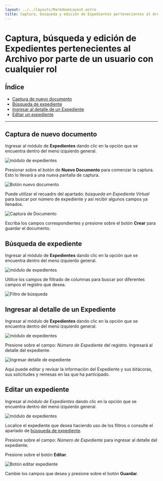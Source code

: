 ```yaml
---
layout: ../../layouts/MarkdownLayout.astro
title: Captura, búsqueda y edición de Expedientes pertenecientes al Archivo por parte de un usuario con cualquier rol
---
```


# Captura, búsqueda y edición de Expedientes pertenecientes al Archivo por parte de un usuario con cualquier rol

## Índice

  - [Captura de nuevo documento](#captura-de-nuevo-documento)
  - [Búsqueda de expediente](#búsqueda-de-expediente)
  - [Ingresar al detalle de un Expediente](#ingresar-al-detalle-de-un-expediente)
  - [Editar un expediente](#editar-un-expediente)

* * *

## <a name="captura-de-nuevo-documento"></a>Captura de nuevo documento

Ingresar al módulo de __Expedientes__ dando clic en la opción que se encuentra dentro del menú izquierdo general.

![módulo de expedientes](../../assets/img/plataforma_archivo_judicial_general/todos-expedientes/01-modulo-expedientes.png)

Presionar sobre el botón de __Nuevo Documento__ para comenzar la captura. Esto lo llevará a una nueva pantalla de captura.

![Botón nuevo documento](../../assets/img/plataforma_archivo_judicial_general/todos-expedientes/02-boton-nuevo-documento.png)

Puede utilizar el recuadro del apartado: _búsqueda en Expediente Virtual_ para buscar por número de expediente y así recibir algunos campos ya llenados.

![Captura de Documento](../../assets/img/plataforma_archivo_judicial_general/todos-expedientes/03-captura-documento.png)

Escriba los campos correspondientes y presione sobre el botón __Crear__ para guardar el documento.

## <a name="búsqueda-de-expediente"></a>Búsqueda de expediente

Ingresar al módulo de __Expedientes__ dando clic en la opción que se encuentra dentro del menú izquierdo general.

![módulo de expedientes](../../assets/img/plataforma_archivo_judicial_general/todos-expedientes/01-modulo-expedientes.png)

Utilice los campos de filtrado de columnas para buscar por diferentes campos el registro que desea.

![Filtro de búsqueda](../../assets/img/plataforma_archivo_judicial_general/todos-expedientes/04-filtros-busqueda.png)

## <a name="ingresar-al-detalle-de-un-expediente"></a>Ingresar al detalle de un Expediente

Ingresar al módulo de __Expedientes__ dando clic en la opción que se encuentra dentro del menú izquierdo general.

![módulo de expedientes](../../assets/img/plataforma_archivo_judicial_general/todos-expedientes/01-modulo-expedientes.png)

Presione sobre el campo: _Número de Expediente_ del registro. Ingresará al detalle del expediente.

![Ingresar detalle de expediente](../../assets/img/plataforma_archivo_judicial_general/todos-expedientes/05-ingresar-detalle-expediente.png)

Aquí puede editar y revisar la información del Expediente y sus bitácoras, sus solicitudes y remesas en las que ha participado.

## <a name="editar-un-expediente"></a>Editar un expediente

Ingresar al _módulo de _Expedientes__ dando clic en la opción que se encuentra dentro del menú izquierdo general.

![módulo de expedientes](../../assets/img/plataforma_archivo_judicial_general/todos-expedientes/01-modulo-expedientes.png)

Localice el expediente que desea haciendo uso de los filtros o consulte el apartado de [búsqueda de expediente](#búsqueda-de-expediente).

Presione sobre el campo: _Número de Expediente_ para ingresar al detalle del expediente.

Presione sobre el botón __Editar__.

![Botón editar expediente](../../assets/img/plataforma_archivo_judicial_general/todos-expedientes/06-editar-expediente.png)

Cambie los campos que desea y presione sobre el botón __Guardar__.
